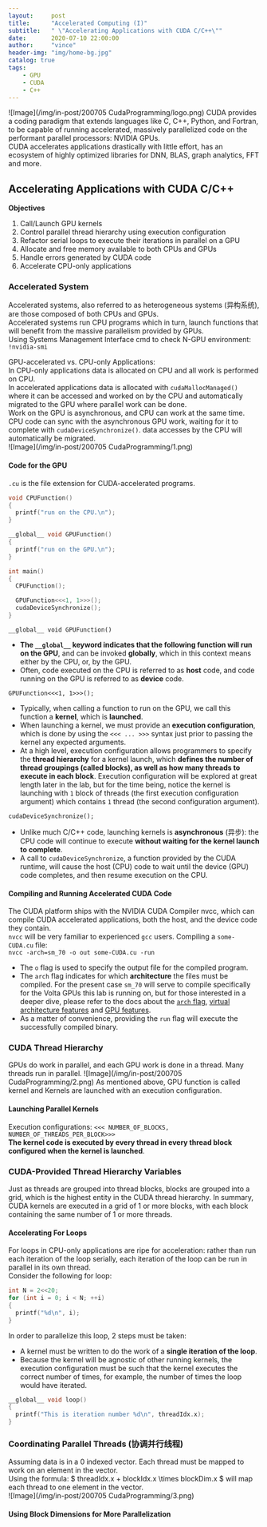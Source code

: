 ```yaml
---
layout:     post
title:      "Accelerated Computing (I)"
subtitle:   " \"Accelerating Applications with CUDA C/C++\""
date:       2020-07-10 22:00:00
author:     "vince"
header-img: "img/home-bg.jpg"
catalog: true
tags:
    - GPU
    - CUDA
    - C++
---
```


![Image](/img/in-post/200705 CudaProgramming/logo.png)
CUDA provides a coding paradigm that extends languages like C, C++, Python, and Fortran, to be capable of running accelerated, massively parallelized code on the performant parallel processors: NVIDIA GPUs.<br> 
CUDA accelerates applications drastically with little effort, has an ecosystem of highly optimized libraries for DNN, BLAS, graph analytics, FFT and more.

## Accelerating Applications with CUDA C/C++

**Objectives**
1. Call/Launch GPU kernels
2. Control parallel thread hierarchy using execution configuration
3. Refactor serial loops to execute their iterations in parallel on a GPU
4. Allocate and free memory available to both CPUs and GPUs
5. Handle errors generated by CUDA code
6. Accelerate CPU-only applications

###  Accelerated System
Accelerated systems, also referred to as heterogeneous systems (异构系统), are those composed of both CPUs and GPUs.<br>
Accelerated systems run CPU programs which in turn, launch functions that will benefit from the massive parallelism provided by GPUs.<br>
Using Systems Management Interface cmd to check N-GPU environment:<br>
`!nvidia-smi`<br>

GPU-accelerated vs. CPU-only Applications:<br>
In CPU-only applications data is allocated on CPU and all work is performed on CPU.<br>
In accelerated applications data is allocated with `cudaMallocManaged()` where it can be accessed and worked on by the CPU and automatically migrated to the GPU where parallel work can be done.<br>
Work on the GPU is asynchronous, and CPU can work at the same time. CPU code can sync with the asynchronous GPU work, waiting for it to complete with `cudaDeviceSynchronize()`. data accesses by the CPU will automatically be migrated.<br>
![Image](/img/in-post/200705 CudaProgramming/1.png)


#### Code for the GPU
`.cu` is the file extension for CUDA-accelerated programs.
```cpp
void CPUFunction()
{
  printf("run on the CPU.\n");
}

__global__ void GPUFunction()
{
  printf("run on the GPU.\n");
}

int main()
{
  CPUFunction();

  GPUFunction<<<1, 1>>>();
  cudaDeviceSynchronize();
}
```
`__global__ void GPUFunction()`
  - **The `__global__` keyword indicates that the following function will run on the GPU**, and can be invoked **globally**, which in this context means either by the CPU, or, by the GPU.
  - Often, code executed on the CPU is referred to as **host** code, and code running on the GPU is referred to as **device** code.

`GPUFunction<<<1, 1>>>();`
  - Typically, when calling a function to run on the GPU, we call this function a **kernel**, which is **launched**.
  - When launching a kernel, we must provide an **execution configuration**, which is done by using the `<<< ... >>>` syntax just prior to passing the kernel any expected arguments.
  - At a high level, execution configuration allows programmers to specify the **thread hierarchy** for a kernel launch, which **defines the number of thread groupings (called blocks), as well as how many threads to execute in each block**. Execution configuration will be explored at great length later in the lab, but for the time being, notice the kernel is launching with `1` block of threads (the first execution configuration argument) which contains `1` thread (the second configuration argument).

`cudaDeviceSynchronize();`
  - Unlike much C/C++ code, launching kernels is **asynchronous** (异步): the CPU code will continue to execute **without waiting for the kernel launch to complete**.
  - A call to `cudaDeviceSynchronize`, a function provided by the CUDA runtime, will cause the host (CPU) code to wait until the device (GPU) code completes, and then resume execution on the CPU.


#### Compiling and Running Accelerated CUDA Code
The CUDA platform ships with the NVIDIA CUDA Compiler nvcc, which can compile CUDA accelerated applications, both the host, and the device code they contain.<br>
`nvcc` will be very familiar to experienced `gcc` users. Compiling a `some-CUDA.cu` file:<br>
`nvcc -arch=sm_70 -o out some-CUDA.cu -run`<br>
  - The `o` flag is used to specify the output file for the compiled program.
  - The `arch` flag indicates for which **architecture** the files must be compiled. For the present case `sm_70` will serve to compile specifically for the Volta GPUs this lab is running on, but for those interested in a deeper dive, please refer to the docs about the [`arch` flag](http://docs.nvidia.com/cuda/cuda-compiler-driver-nvcc/index.html#options-for-steering-gpu-code-generation), [virtual architecture features](http://docs.nvidia.com/cuda/cuda-compiler-driver-nvcc/index.html#gpu-feature-list) and [GPU features](http://docs.nvidia.com/cuda/cuda-compiler-driver-nvcc/index.html#gpu-feature-list).
  - As a matter of convenience, providing the `run` flag will execute the successfully compiled binary.

### CUDA Thread Hierarchy
GPUs do work in parallel, and each GPU work is done in a thread. Many threads run in parallel.
![Image](/img/in-post/200705 CudaProgramming/2.png)
As mentioned above, GPU function is called kernel and Kernels are launched with an execution configuration.

#### Launching Parallel Kernels
Execution configurations: ```<<< NUMBER_OF_BLOCKS, NUMBER_OF_THREADS_PER_BLOCK>>>```<br>
**The kernel code is executed by every thread in every thread block configured when the kernel is launched**.


### CUDA-Provided Thread Hierarchy Variables
Just as threads are grouped into thread blocks, blocks are grouped into a grid, which is the highest entity in the CUDA thread hierarchy. In summary, CUDA kernels are executed in a grid of 1 or more blocks, with each block containing the same number of 1 or more threads.

#### Accelerating For Loops
For loops in CPU-only applications are ripe for acceleration: rather than run each iteration of the loop serially, each iteration of the loop can be run in parallel in its own thread.<br>
Consider the following for loop:<br>
```cpp
int N = 2<<20;
for (int i = 0; i < N; ++i)
{
  printf("%d\n", i);
}
```
In order to parallelize this loop, 2 steps must be taken:

- A kernel must be written to do the work of a **single iteration of the loop**.
- Because the kernel will be agnostic of other running kernels, the execution configuration must be such that the kernel executes the correct number of times, for example, the number of times the loop would have iterated.<br>

```cpp
__global__ void loop()
{
  printf("This is iteration number %d\n", threadIdx.x);
}
```

### Coordinating Parallel Threads (协调并行线程)
Assuming data is in a 0 indexed vector. Each thread must be mapped to work on an element in the vector.<br>
Using the formula: $ threadIdx.x + blockIdx.x \times blockDim.x $ will map each thread to one element in the vector.<br>
![Image](/img/in-post/200705 CudaProgramming/3.png)

#### Using Block Dimensions for More Parallelization
